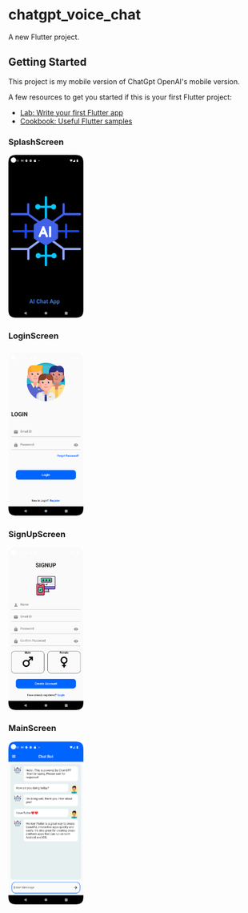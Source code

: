 # chatgpt_voice_chat

A new Flutter project.

## Getting Started

This project is my mobile version of ChatGpt OpenAI's mobile version.

A few resources to get you started if this is your first Flutter project:

- [Lab: Write your first Flutter app](https://docs.flutter.dev/get-started/codelab)
- [Cookbook: Useful Flutter samples](https://docs.flutter.dev/cookbook)

<h3>SplashScreen</h3>
<img src="https://github.com/mananrg/Flutter_ChatGPT_Bot/blob/main/splashscreen.png" width="150">
<br>
<h3>LoginScreen<h3>
<img src="https://github.com/mananrg/Flutter_ChatGPT_Bot/blob/main/loginscreen.png" width="150">
<br>
<h3>SignUpScreen</h3>
<img src="https://github.com/mananrg/Flutter_ChatGPT_Bot/blob/main/signupscreen.png" width="150">
<br>
<h3>MainScreen</h3>
<img src="https://github.com/mananrg/Flutter_ChatGPT_Bot/blob/main/mainscreen.png" width="150">
